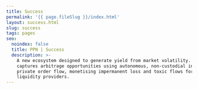 ```yaml
---
title: Success
permalink: '{{ page.fileSlug }}/index.html'
layout: success.html
slug: success
tags: pages
seo:
  noindex: false
  title: PPN | Success
  description: >-
    A new ecosystem designed to generate yield from market volatility. It
    captures arbitrage opportunities using autonomous, non-custodial indexes and
    private order flow, monetising impermanent loss and toxic flows for
    liquidity providers.
---
```



